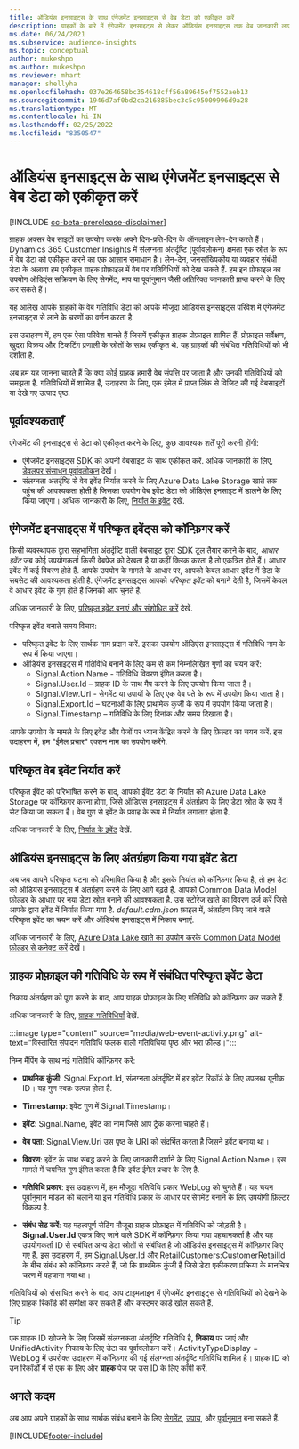 ```yaml
---
title: ऑडियंस इनसाइट्स के साथ एंगेजमेंट इनसाइट्स से वेब डेटा को एकीकृत करें
description: ग्राहकों के बारे में एंगेजमेंट इनसाइट्स से लेकर ऑडियंस इनसाइट्स तक वेब जानकारी लाएं.
ms.date: 06/24/2021
ms.subservice: audience-insights
ms.topic: conceptual
author: mukeshpo
ms.author: mukeshpo
ms.reviewer: mhart
manager: shellyha
ms.openlocfilehash: 037e264658bc354618cff56a89645ef7552aeb13
ms.sourcegitcommit: 1946d7af0bd2ca216885bec3c5c95009996d9a28
ms.translationtype: MT
ms.contentlocale: hi-IN
ms.lasthandoff: 02/25/2022
ms.locfileid: "8350547"
---
```

# <a name="integrate-web-data-from-engagement-insights-with-audience-insights"></a>ऑडियंस इनसाइट्स के साथ एंगेजमेंट इनसाइट्स से वेब डेटा को एकीकृत करें


[!INCLUDE [cc-beta-prerelease-disclaimer](../engagement-insights/includes/cc-beta-prerelease-disclaimer.md)]

ग्राहक अक्सर वेब साइटों का उपयोग करके अपने दिन-प्रति-दिन के ऑनलाइन लेन-देन करते हैं। Dynamics 365 Customer Insights में संलग्नता अंतर्दृष्टि (पूर्वावलोकन) क्षमता एक स्रोत के रूप में वेब डेटा को एकीकृत करने का एक आसान समाधान है। लेन-देन, जनसांख्यिकीय या व्यवहार संबंधी डेटा के अलावा हम एकीकृत ग्राहक प्रोफ़ाइल में वेब पर गतिविधियों को देख सकते हैं. हम इन प्रोफाइल का उपयोग ऑडिएंस सक्रियण के लिए सेगमेंट, माप या पूर्वानुमान जैसी अतिरिक्त जानकारी प्राप्त करने के लिए कर सकते हैं।

यह आलेख आपके ग्राहकों के वेब गतिविधि डेटा को आपके मौजूदा ऑडियंस इनसाइट्स परिवेश में एंगेजमेंट इनसाइट्स से लाने के चरणों का वर्णन करता है.

इस उदाहरण में, हम एक ऐसा परिवेश मानते हैं जिसमें एकीकृत ग्राहक प्रोफ़ाइल शामिल हैं. प्रोफ़ाइल सर्वेक्षण, खुदरा विक्रय और टिकटिंग प्रणाली के स्रोतों के साथ एकीकृत थे. यह ग्राहकों की संबंधित गतिविधियों को भी दर्शाता है. 

अब हम यह जानना चाहते हैं कि क्या कोई ग्राहक हमारी वेब संपत्ति पर जाता है और उनकी गतिविधियों को समझता है. गतिविधियों में शामिल हैं, उदाहरण के लिए, एक ईमेल में प्राप्त लिंक से विजिट की गई वेबसाइटों या देखे गए उत्पाद पृष्ठ.

## <a name="prerequisites"></a>पूर्वावश्यकताएँ

एंगेजमेंट की इनसाइट्स से डेटा को एकीकृत करने के लिए, कुछ आवश्यक शर्तें पूरी करनी होंगी: 

- एंगेजमेंट इनसाइट्स SDK को अपनी वेबसाइट के साथ एकीकृत करें. अधिक जानकारी के लिए, [डेवलपर संसाधन पूर्वावलोकन](../engagement-insights/developer-resources.md) देखें।
- संलग्नता अंतर्दृष्टि से वेब इवेंट निर्यात करने के लिए Azure Data Lake Storage खाते तक पहुंच की आवश्यकता होती है जिसका उपयोग वेब इवेंट डेटा को ऑडिएंस इनसाइट में डालने के लिए किया जाएगा। अधिक जानकारी के लिए, [निर्यात के इवेंट](../engagement-insights/export-events.md) देखें.

## <a name="configure-refined-events-in-engagement-insights"></a>एंगेजमेंट इनसाइट्स में परिष्कृत इवेंट्स को कॉन्फ़िगर करें

किसी व्यवस्थापक द्वारा सहभागिता अंतर्दृष्टि वाली वेबसाइट द्वारा SDK टूल तैयार करने के बाद, *आधार इवेंट* जब कोई उपयोगकर्ता किसी वेबपेज को देखता है या कहीं क्लिक करता है तो एकत्रित होते हैं। आधार इवेंट में कई विवरण होते हैं. आपके उपयोग के मामले के आधार पर, आपको केवल आधार इवेंट में डेटा के सबसेट की आवश्यकता होती है. एंगेजमेंट इनसाइट्स आपको *परिष्कृत इवेंट* को बनाने देती है, जिसमें केवल वे आधार इवेंट के गुण होते हैं जिनको आप चुनते हैं.     

अधिक जानकारी के लिए, [परिष्कृत इवेंट बनाएं और संशोधित करें](../engagement-insights/refined-events.md) देखें.

परिष्कृत इवेंट बनाते समय विचार: 

- परिष्कृत इवेंट के लिए सार्थक नाम प्रदान करें. इसका उपयोग ऑडिएंस इनसाइट्स में गतिविधि नाम के रूप में किया जाएगा।
- ऑडियंस इनसाइट्स में गतिविधि बनाने के लिए कम से कम निम्नलिखित गुणों का चयन करें: 
    - Signal.Action.Name - गतिविधि विवरण इंगित करता है।
    - Signal.User.Id – ग्राहक ID के साथ मैप करने के लिए उपयोग किया जाता है।
    - Signal.View.Uri - सेगमेंट या उपायों के लिए एक वेब पते के रूप में उपयोग किया जाता है।
    - Signal.Export.Id – घटनाओं के लिए प्राथमिक कुंजी के रूप में उपयोग किया जाता है।
    - Signal.Timestamp – गतिविधि के लिए दिनांक और समय दिखाता है।

आपके उपयोग के मामले के लिए इवेंट और पेजों पर ध्यान केंद्रित करने के लिए फ़िल्टर का चयन करें. इस उदाहरण में, हम "ईमेल प्रचार" एक्शन नाम का उपयोग करेंगे.

## <a name="export-the-refined-web-events"></a>परिष्कृत वेब इवेंट निर्यात करें 

परिष्कृत ईवेंट को परिभाषित करने के बाद, आपको ईवेंट डेटा के निर्यात को Azure Data Lake Storage पर कॉन्फ़िगर करना होगा, जिसे ऑडिएंस इनसाइट्स में अंतर्ग्रहण के लिए डेटा स्रोत के रूप में सेट किया जा सकता है। वेब गुण से इवेंट के प्रवाह के रूप में निर्यात लगातार होता है.

अधिक जानकारी के लिए, [निर्यात के इवेंट](../engagement-insights/export-events.md) देखें.

## <a name="ingest-event-data-to-audience-insights"></a>ऑडियंस इनसाइट्स के लिए अंतर्ग्रहण किया गया इवेंट डेटा

अब जब आपने परिष्कृत घटना को परिभाषित किया है और इसके निर्यात को कॉन्फ़िगर किया है, तो हम डेटा को ऑडियंस इनसाइट्स में अंतर्ग्रहण करने के लिए आगे बढ़ते हैं. आपको Common Data Model फ़ोल्डर के आधार पर नया डेटा स्रोत बनाने की आवश्यकता है. उस स्टोरेज खाते का विवरण दर्ज करें जिसे आपके द्वारा इवेंट में निर्यात किया गया है. *default.cdm.json* फ़ाइल में, अंतर्ग्रहण किए जाने वाले परिष्कृत इवेंट का चयन करें और ऑडियंस इनसाइट्स में निकाय बनाएं.

अधिक जानकारी के लिए, [Azure Data Lake खाते का उपयोग करके Common Data Model फ़ोल्डर से कनेक्ट करें](connect-common-data-model.md) देखें।


## <a name="relate-refined-event-data-as-an-activity-of-a-customer-profile"></a>ग्राहक प्रोफ़ाइल की गतिविधि के रूप में संबंधित परिष्कृत इवेंट डेटा

निकाय अंतर्ग्रहण को पूरा करने के बाद, आप ग्राहक प्रोफ़ाइल के लिए गतिविधि को कॉन्फ़िगर कर सकते हैं.

अधिक जानकारी के लिए, [ग्राहक गतिविधियाँ](activities.md) देखें.

:::image type="content" source="media/web-event-activity.png" alt-text="विस्तारित संपादन गतिविधि फलक वाली गतिविधियां पृष्ठ और भरा फ़ील्ड।":::

निम्न मैपिंग के साथ नई गतिविधि कॉन्फ़िगर करें: 

- **प्राथमिक कुंजी**: Signal.Export.Id, संलग्नता अंतर्दृष्टि में हर इवेंट रिकॉर्ड के लिए उपलब्ध यूनीक ID। यह गुण स्वतः उत्पन्न होता है.

- **Timestamp**: इवेंट गुण में Signal.Timestamp।

- **इवेंट**: Signal.Name, इवेंट का नाम जिसे आप ट्रैक करना चाहते हैं।

- **वेब पता**: Signal.View.Uri उस पृष्ठ के URI को संदर्भित करता है जिसने इवेंट बनाया था।

- **विवरण**: इवेंट के साथ संबद्ध करने के लिए जानकारी दर्शाने के लिए Signal.Action.Name। इस मामले में चयनित गुण इंगित करता है कि इवेंट ईमेल प्रचार के लिए है.

- **गतिविधि प्रकार**: इस उदाहरण में, हम मौजूदा गतिविधि प्रकार WebLog को चुनते हैं। यह चयन पूर्वानुमान मॉडल को चलाने या इस गतिविधि प्रकार के आधार पर सेगमेंट बनाने के लिए उपयोगी फ़िल्टर विकल्प है.

- **संबंध सेट करें**: यह महत्वपूर्ण सेटिंग मौजूदा ग्राहक प्रोफ़ाइल में गतिविधि को जोड़ती है। **Signal.User.Id** एकत्र किए जाने वाले SDK में कॉन्फ़िगर किया गया पहचानकर्ता है और यह उपयोगकर्ता ID से संबंधित अन्य डेटा स्रोतों से संबंधित है जो ऑडियंस इनसाइट्स में कॉन्फ़िगर किए गए हैं. इस उदाहरण में, हम Signal.User.Id और RetailCustomers:CustomerRetailId के बीच संबंध को कॉन्फ़िगर करते हैं, जो कि प्राथमिक कुंजी है जिसे डेटा एकीकरण प्रक्रिया के मानचित्र चरण में पहचाना गया था।

गतिविधियों को संसाधित करने के बाद, आप टाइमलाइन में एंगेजमेंट इनसाइट्स से गतिविधियों को देखने के लिए ग्राहक रिकॉर्ड की समीक्षा कर सकते हैं और कस्टमर कार्ड खोल सकते हैं. 

> [!TIP]
> एक ग्राहक ID खोजने के लिए जिसमें संलग्नकता अंतर्दृष्टि गतिविधि है, **निकाय** पर जाएं और UnifiedActivity निकाय के लिए डेटा का पूर्वावलोकन करें। ActivityTypeDisplay = WebLog में उपरोक्त उदाहरण में कॉन्फ़िगर की गई संलग्नता अंतर्दृष्टि गतिविधि शामिल है। ग्राहक ID को उन रिकॉर्डों में से एक के लिए और **ग्राहक** पेज पर उस ID के लिए कॉपी करें.

## <a name="next-steps"></a>अगले कदम

अब आप अपने ग्राहकों के साथ सार्थक संबंध बनाने के लिए [सेगमेंट](segments.md), [उपाय](measures.md), और [पूर्वानुमान](predictions.md) बना सकते हैं.


[!INCLUDE[footer-include](../includes/footer-banner.md)]
